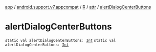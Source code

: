 [app](../../../index.md) / [android.support.v7.appcompat](../../index.md) / [R](../index.md) / [attr](index.md) / [alertDialogCenterButtons](./alert-dialog-center-buttons.md)

# alertDialogCenterButtons

`static val alertDialogCenterButtons: `[`Int`](https://kotlinlang.org/api/latest/jvm/stdlib/kotlin/-int/index.html)
`static val alertDialogCenterButtons: `[`Int`](https://kotlinlang.org/api/latest/jvm/stdlib/kotlin/-int/index.html)